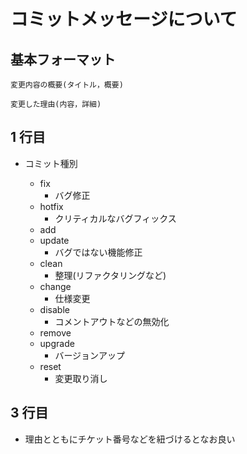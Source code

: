 # コミットメッセージについて

## 基本フォーマット

```shell
変更内容の概要(タイトル，概要)

変更した理由(内容，詳細)
```

## 1 行目

- コミット種別

  - fix
    - バグ修正
  - hotfix
    - クリティカルなバグフィックス
  - add
  - update
    - バグではない機能修正
  - clean
    - 整理(リファクタリングなど)
  - change
    - 仕様変更
  - disable
    - コメントアウトなどの無効化
  - remove
  - upgrade
    - バージョンアップ
  - reset
    - 変更取り消し

## 3 行目

- 理由とともにチケット番号などを紐づけるとなお良い
